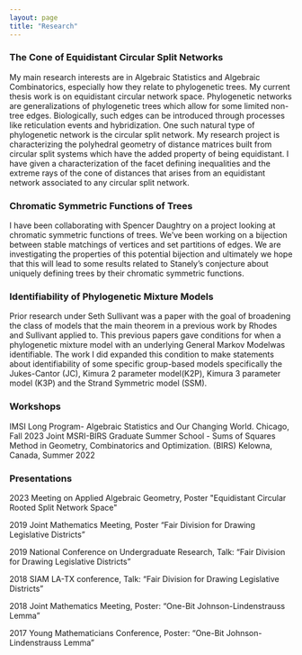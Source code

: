 ```yaml
---
layout: page
title: "Research"
---
```

### The Cone of Equidistant Circular Split Networks
My main research interests are in Algebraic Statistics and Algebraic Combinatorics, especially how they relate to  phylogenetic trees. My current thesis work is on equidistant circular network space. Phylogenetic networks are generalizations of phylogenetic trees which allow for some limited non-tree edges. Biologically, such edges can  be introduced through processes like reticulation events and hybridization. One such natural type of phylogenetic network is the circular split network. My research project is characterizing  the polyhedral geometry of distance matrices built from circular split systems which have the added property of being equidistant.  I have given a characterization of the facet defining inequalities and the extreme rays of the cone of distances that arises from an equidistant network associated to any circular split network. 


### Chromatic Symmetric Functions of Trees
 I have been collaborating with Spencer Daughtry on a project looking at chromatic symmetric functions of trees. We’ve been working on a bijection between stable matchings of vertices and set partitions of edges. We are investigating the properties of this potential bijection and ultimately we hope that this will lead to some results related to Stanely’s conjecture about uniquely defining trees by their chromatic symmetric functions.

### Identifiability of Phylogenetic Mixture Models
Prior research under Seth Sullivant was a paper with the goal of broadening the class of models
that the main theorem in a previous work by Rhodes and Sullivant applied to. This previous papers gave conditions for when a phylogenetic mixture model with an underlying General Markov Modelwas identifiable. The work I did expanded this condition to make statements about identifiability of some specific group-based models specifically the Jukes-Cantor (JC), Kimura 2 parameter model(K2P), Kimura 3 parameter model (K3P) and the Strand Symmetric model (SSM). 


### Workshops
IMSI Long Program- Algebraic Statistics and Our Changing World. Chicago,  Fall 2023 
Joint MSRI-BIRS Graduate Summer School - Sums of Squares Method in Geometry, Combinatorics and Optimization. (BIRS) Kelowna, Canada, Summer 2022

### Presentations
2023  Meeting on Applied Algebraic Geometry, Poster "Equidistant Circular Rooted Split Network Space" 

2019 Joint Mathematics Meeting, Poster “Fair Division for Drawing Legislative Districts”

2019 National Conference on Undergraduate Research, Talk: “Fair Division for Drawing Legislative Districts”

2018 SIAM LA-TX conference, Talk: “Fair Division for Drawing Legislative Districts”

2018 Joint Mathematics Meeting, Poster: “One-Bit Johnson-Lindenstrauss Lemma”

2017 Young Mathematicians Conference, Poster: “One-Bit Johnson-Lindenstrauss Lemma”
